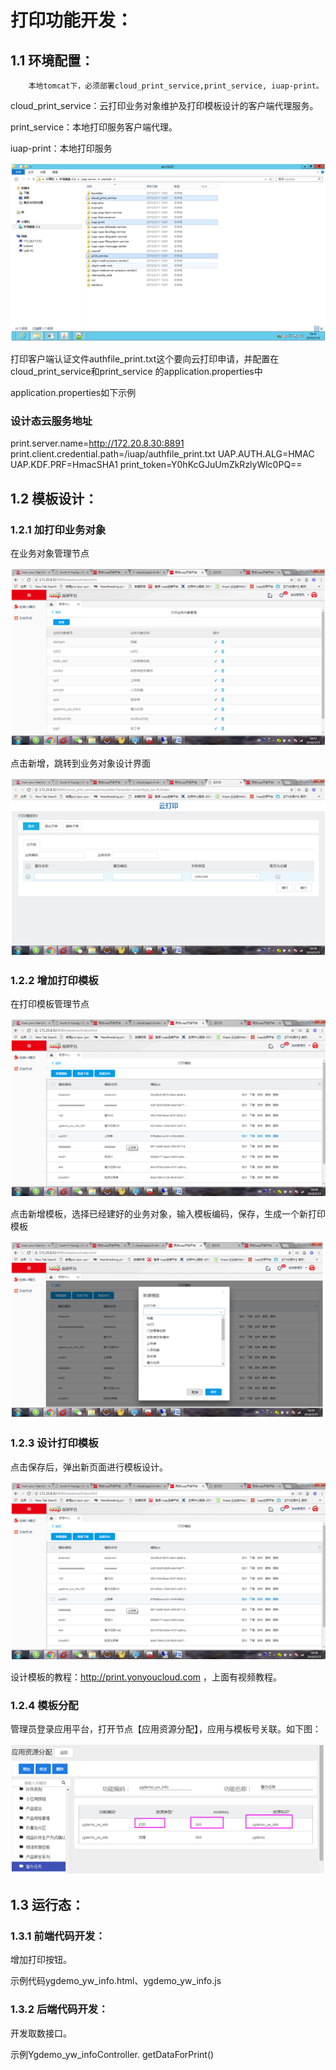 # 打印功能开发：
	
## 1.1		环境配置：

		本地tomcat下，必须部署cloud_print_service,print_service, iuap-print。

cloud_print_service：云打印业务对象维护及打印模板设计的客户端代理服务。

print_service：本地打印服务客户端代理。

iuap-print：本地打印服务


 ![](/articles/application/6-/images/15/print1.png)

打印客户端认证文件authfile_print.txt这个要向云打印申请，并配置在 cloud_print_service和print_service 的application.properties中

application.properties如下示例
### 设计态云服务地址
print.server.name=http://172.20.8.30:8891
print.client.credential.path=/iuap/authfile_print.txt
UAP.AUTH.ALG=HMAC
UAP.KDF.PRF=HmacSHA1
print_token=Y0hKcGJuUmZkRzlyWlc0PQ==

	

## 1.2	模板设计：

### 1.2.1	加打印业务对象

在业务对象管理节点

![](/articles/application/6-/images/15/print2.png)

点击新增，跳转到业务对象设计界面

 ![](/articles/application/6-/images/15/print3.png)
		
### 1.2.2	增加打印模板

在打印模板管理节点
 
 ![](/articles/application/6-/images/15/print4.png)
 
点击新增模板，选择已经建好的业务对象，输入模板编码，保存，生成一个新打印模板

  ![](/articles/application/6-/images/15/print5.png)
  
### 1.2.3	设计打印模板
点击保存后，弹出新页面进行模板设计。

 ![](/articles/application/6-/images/15/print4.png)

设计模板的教程：http://print.yonyoucloud.com ，上面有视频教程。
### 1.2.4	模板分配
管理员登录应用平台，打开节点【应用资源分配】，应用与模板号关联。如下图：

 ![](/articles/application/6-/images/15/print7.png)

## 1.3	运行态：
### 1.3.1	前端代码开发：
增加打印按钮。

示例代码ygdemo_yw_info.html、ygdemo_yw_info.js

### 1.3.2	后端代码开发：
开发取数接口。

示例Ygdemo_yw_infoController. getDataForPrint()
			
